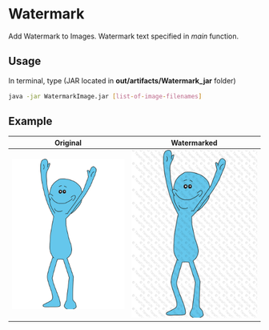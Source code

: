 # Watermark

Add Watermark to Images. Watermark text specified in *main* function.


## Usage

In terminal, type (JAR located in **out/artifacts/Watermark_jar** folder)


```sh
java -jar WatermarkImage.jar [list-of-image-filenames]
```

## Example
| Original | Watermarked |
|---------|-------|
|![alt text](https://raw.githubusercontent.com/pmpakos/Watermark/master/examples/mr_meeseeks.jpg?token=AWhJof5_EKGgVC2hlZHanaIiH_khH_ZGks5aV_1GwA%3D%3D)|![alt_text](https://raw.githubusercontent.com/pmpakos/Watermark/master/examples/mr_meeseeks_teraFUN.jpg?token=AWhJoXsvxalrVC8EtS_TMQKWOfAt4uu7ks5aV_00wA%3D%3D)|

